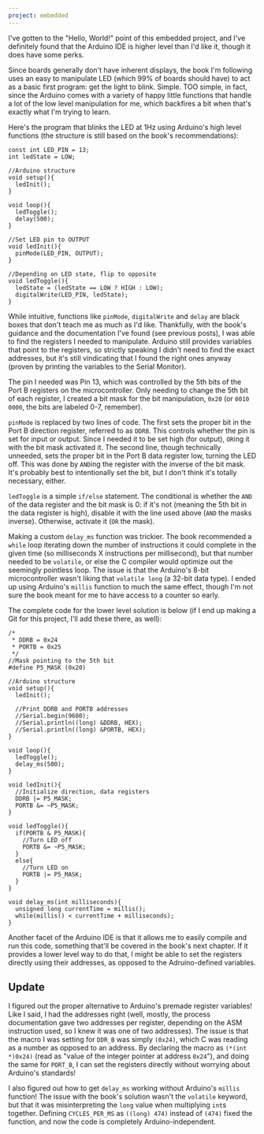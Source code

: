 ```yaml
---
project: embedded
---
```

I've gotten to the "Hello, World!" point of this embedded project, and I've definitely found that the Arduino IDE is higher level than I'd like it, though it does have some perks.

Since boards generally don't have inherent displays, the book I'm following uses an easy to manipulate LED (which 99% of boards should have) to act as a basic first program: get the light to blink. Simple. TOO simple, in fact, since the Arduino comes with a variety of happy little functions that handle a lot of the low level manipulation for me, which backfires a bit when that's exactly what I'm trying to learn.

Here's the program that blinks the LED at 1Hz using Arduino's high level functions (the structure is still based on the book's recommendations):

```
const int LED_PIN = 13;
int ledState = LOW;

//Arduino structure
void setup(){
  ledInit();
}

void loop(){
  ledToggle();
  delay(500);
}

//Set LED pin to OUTPUT
void ledInit(){
  pinMode(LED_PIN, OUTPUT);
}

//Depending on LED state, flip to opposite
void ledToggle(){
  ledState = (ledState == LOW ? HIGH : LOW);
  digitalWrite(LED_PIN, ledState);
}
```

While intuitive, functions like `pinMode`, `digitalWrite` and `delay` are black boxes that don't teach me as much as I'd like. Thankfully, with the book's guidance and the documentation I've found (see previous posts), I was able to find the registers I needed to manipulate. Arduino still provides variables that point to the registers, so strictly speaking I didn't need to find the exact addresses, but it's still vindicating that I found the right ones anyway (proven by printing the variables to the Serial Monitor).

The pin I needed was Pin 13, which was controlled by the 5th bits of the Port B registers on the microcontroller. Only needing to change the 5th bit of each register, I created a bit mask for the bit manipulation, `0x20` (or `0010 0000`, the bits are labeled 0-7, remember).

`pinMode` is replaced by two lines of code. The first sets the proper bit in the Port B direction register, referred to as `DDRB`. This controls whether the pin is set for input or output. Since I needed it to be set high (for output), `OR`ing it with the bit mask activated it. The second line, though technically unneeded, sets the proper bit in the Port B data register low, turning the LED off. This was done by `AND`ing the register with the inverse of the bit mask. It's probably best to intentionally set the bit, but I don't think it's totally necessary, either.

`ledToggle` is a simple `if/else` statement. The conditional is whether the `AND` of the data register and the bit mask is 0: if it's not (meaning the 5th bit in the data register is high), disable it with the line used above (`AND` the masks inverse). Otherwise, activate it (`OR` the mask).

Making a custom `delay_ms` function was trickier. The book recommended a `while` loop iterating down the number of instructions it could complete in the given time (so milliseconds X instructions per millisecond), but that number needed to be `volatile`, or else the C compiler would optimize out the seemingly pointless loop. The issue is that the Arduino's 8-bit microcontroller wasn't liking that `volatile long` (a 32-bit data type). I ended up using Arduino's `millis` function to much the same effect, though I'm not sure the book meant for me to have access to a counter so early.

The complete code for the lower level solution is below (if I end up making a Git for this project, I'll add these there, as well):

```
/* 
 * DDRB = 0x24
 * PORTB = 0x25
 */
//Mask pointing to the 5th bit
#define P5_MASK (0x20)

//Arduino structure
void setup(){
  ledInit();

  //Print DDRB and PORTB addresses
  //Serial.begin(9600);
  //Serial.println((long) &DDRB, HEX);
  //Serial.println((long) &PORTB, HEX);
}

void loop(){
  ledToggle();
  delay_ms(500);
}

void ledInit(){
  //Initialize direction, data registers
  DDRB |= P5_MASK;
  PORTB &= ~P5_MASK;
}

void ledToggle(){
  if(PORTB & P5_MASK){
    //Turn LED off
    PORTB &= ~P5_MASK;
  }
  else{
    //Turn LED on
    PORTB |= P5_MASK;
  }
}

void delay_ms(int milliseconds){
  unsigned long currentTime = millis();
  while(millis() < currentTime + milliseconds);
}
```

Another facet of the Arduino IDE is that it allows me to easily compile and run this code, something that'll be covered in the book's next chapter. If it provides a lower level way to do that, I might be able to set the registers directly using their addresses, as opposed to the Adruino-defined variables.

## Update

I figured out the proper alternative to Arduino's premade register variables! Like I said, I had the addresses right (well, mostly, the process documentation gave two addresses per register, depending on the ASM instruction used, so I knew it was one of two addresses). The issue is that the macro I was setting for `DDR_B` was simply `(0x24)`, which C was reading as a number as opposed to an address. By declaring the macro as `(*(int *)0x24)` (read as "value of the integer pointer at address `0x24`"), and doing the same for `PORT_B`, I can set the registers directly without worrying about Arduino's standards!

I also figured out how to get `delay_ms` working without Arduino's `millis` function! The issue with the book's solution wasn't the `volatile` keyword, but that it was misinterpreting the `long` value when multiplying `int`s together. Defining `CYCLES_PER_MS` as `((long) 474)` instead of `(474)` fixed the function, and now the code is completely Arduino-independent.
